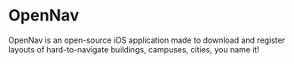 # OpenNav

OpenNav is an open-source iOS application made to download and register layouts of hard-to-navigate buildings, campuses, cities, you name it!
